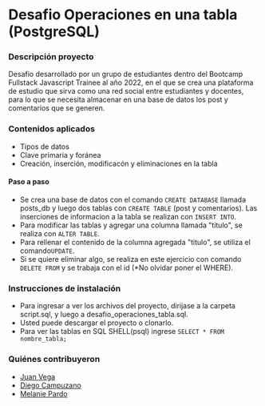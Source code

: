 # Desafio  Operaciones en una tabla (PostgreSQL)

### Descripción proyecto
Desafio desarrollado por un grupo de estudiantes dentro del Bootcamp Fullstack Javascript Trainee al año 2022,  en el que se crea una plataforma de estudio que sirva como una red social entre estudiantes y docentes, para lo que se necesita almacenar en una base de datos los post y comentarios que se generen.

### Contenidos aplicados
- Tipos de datos
- Clave primaria y foránea
- Creación, inserción, modificacón y eliminaciones en la tabla

#### Paso a paso
-  Se crea una base de datos con el comando `CREATE DATABASE` llamada posts_db y luego dos tablas con `CREATE TABLE` (post y comentarios). Las inserciones de informacion a la tabla se realizan con `INSERT INTO`.
-  Para modificar las tablas y agregar una columna llamada "titulo", se realiza con `ALTER TABLE`.
-  Para rellenar el contenido de la columna agregada "titulo", se utiliza el comando`UPDATE`.
-  Si se quiere eliminar algo, se realiza en este ejercicio con comando `DELETE FROM` y se trabaja con el id (*No olvidar poner el WHERE).

### Instrucciones de instalación

- Para ingresar a ver los archivos del proyecto, dirijase a la carpeta script.sql, y luego a desafio_operaciones_tabla.sql.
- Usted puede descargar el proyecto o clonarlo.
- Para ver las tablas en SQL SHELL(psql) ingrese `SELECT * FROM nombre_tabla;`

### Quiénes contribuyeron

+ [Juan Vega](https://github.com/)
+ [Diego Campuzano](https://github.com/hermani456)
+ [Melanie Pardo](https://github.com/melaniepardo)
